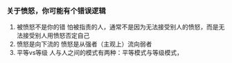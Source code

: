 ### 关于愤怒，你可能有个错误逻辑
1. 被愤怒不是你的错
怕被指责的人，通常不是因为无法接受别人的愤怒，而是无法接受别人用愤怒否定自己
2. 愤怒是向下流的
愤怒是从强者（主观上）流向弱者
3. 平等vs等级
人与人之间的模式有两种：平等模式与等级模式，